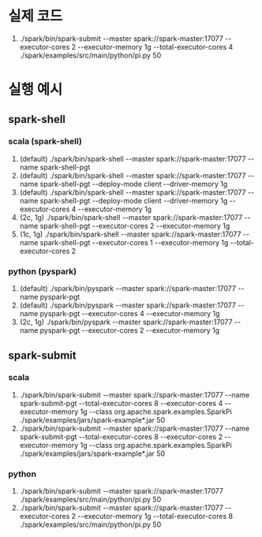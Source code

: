 # 실제 코드

1. ./spark/bin/spark-submit --master spark://spark-master:17077 --executor-cores 2 --executor-memory 1g --total-executor-cores 4 ./spark/examples/src/main/python/pi.py 50


# 실행 예시

## spark-shell

### scala (spark-shell)

1. (default) ./spark/bin/spark-shell --master spark://spark-master:17077 --name spark-shell-pgt
2. (default) ./spark/bin/spark-shell --master spark://spark-master:17077 --name spark-shell-pgt --deploy-mode client --driver-memory 1g
3. (default) ./spark/bin/spark-shell --master spark://spark-master:17077 --name spark-shell-pgt --deploy-mode client --driver-memory 1g --executor-cores 4 --executor-memory 1g
4. (2c, 1g) ./spark/bin/spark-shell --master spark://spark-master:17077 --name spark-shell-pgt --executor-cores 2 --executor-memory 1g
5. (1c, 1g) ./spark/bin/spark-shell --master spark://spark-master:17077 --name spark-shell-pgt --executor-cores 1 --executor-memory 1g --total-executor-cores 2

### python (pyspark)

1. (default) ./spark/bin/pyspark --master spark://spark-master:17077 --name pyspark-pgt
2. (default) ./spark/bin/pyspark --master spark://spark-master:17077 --name pyspark-pgt --executor-cores 4 --executor-memory 1g
3. (2c, 1g) ./spark/bin/pyspark --master spark://spark-master:17077 --name pyspark-pgt --executor-cores 2 --executor-memory 1g

## spark-submit

### scala

1. ./spark/bin/spark-submit --master spark://spark-master:17077 --name spark-submit-pgt --total-executor-cores 8 --executor-cores 4 --executor-memory 1g --class org.apache.spark.examples.SparkPi ./spark/examples/jars/spark-example*.jar 50
2. ./spark/bin/spark-submit --master spark://spark-master:17077 --name spark-submit-pgt --total-executor-cores 8 --executor-cores 2 --executor-memory 1g --class org.apache.spark.examples.SparkPi ./spark/examples/jars/spark-example*.jar 50

### python

1. ./spark/bin/spark-submit --master spark://spark-master:17077 ./spark/examples/src/main/python/pi.py 50
2. ./spark/bin/spark-submit --master spark://spark-master:17077 --executor-cores 2 --executor-memory 1g --total-executor-cores 8 ./spark/examples/src/main/python/pi.py 50